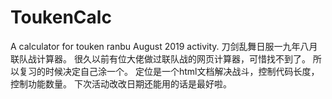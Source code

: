 # ToukenCalc
A calculator for touken ranbu August 2019 activity.
刀剑乱舞日服一九年八月联队战计算器。
很久以前有位大佬做过联队战的网页计算器，可惜找不到了。
所以复习的时候决定自己涂一个。
定位是一个html文档解决战斗，控制代码长度，控制功能数量。
下次活动改改日期还能用的话是最好啦。
